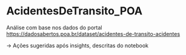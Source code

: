# AcidentesDeTransito_POA

Análise com base nos dados do portal
https://dadosabertos.poa.br/dataset/acidentes-de-transito-acidentes


-> Ações sugeridas após insights, descritas do notebook